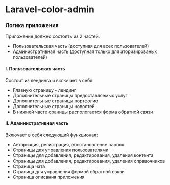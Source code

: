 # Laravel-color-admin

### Логика приложения
Приложение должно состоять из 2 частей:
- Пользовательская часть (доступная для всех пользователей)
- Административная часть (доступная только для аторизированых пользователей)


#### I. Пользовательская часть
Состоит из лендинга и включает в себя:
- Главную страницу - лендинг
- Дополнительные страницы предоставляемых услуг
- Дополнительные страницы портфолио
- Дополнительные страницы новостей
- В нижней часте сраницы распологается форма обратной связи

#### II. Административная часть
Включает в себя следующий функционал:
- Авторизция, регистрация, восстановление пароля
- Страницы для управления пользователями
- Страницы для добавления, редактирования, удаления контента
- Страницы для добавления, редактирования, удаления справочников
- Страница чата
- Страница для управления формой обратной связи
- Страница описания приложения
